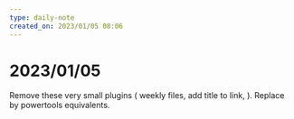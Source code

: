 ```yaml
---
type: daily-note
created_on: 2023/01/05 08:06
---
```

    
# 2023/01/05

Remove these very small plugins (
    weekly files,
    add title to link,
    ).
Replace by powertools equivalents.
